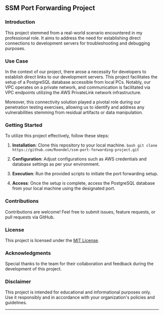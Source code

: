 ## SSM Port Forwarding Project

### Introduction
This project stemmed from a real-world scenario encountered in my professional role. It aims to address the need for establishing direct connections to development servers for troubleshooting and debugging purposes.

### Use Case
In the context of our project, there arose a necessity for developers to establish direct links to our development servers. This project facilitates the setup of a PostgreSQL database accessible from local PCs. Notably, our VPC operates on a private network, and communication is facilitated via VPC endpoints utilizing the AWS PrivateLink network infrastructure.

Moreover, this connectivity solution played a pivotal role during our penetration testing exercises, allowing us to identify and address any vulnerabilities stemming from residual artifacts or data manipulation.

### Getting Started
To utilize this project effectively, follow these steps:

1. **Installation**: Clone this repository to your local machine.
```bash git clone https://github.com/Roondel/ssm-port-forwarding-project.git```

2. **Configuration**: Adjust configurations such as AWS credentials and database settings as per your environment.

3. **Execution**: Run the provided scripts to initiate the port forwarding setup.

4. **Access**: Once the setup is complete, access the PostgreSQL database from your local machine using the designated port.

### Contributions
Contributions are welcome! Feel free to submit issues, feature requests, or pull requests via GitHub.

### License
This project is licensed under the [MIT License](LICENSE).

### Acknowledgments
Special thanks to the team for their collaboration and feedback during the development of this project.

### Disclaimer
This project is intended for educational and informational purposes only. Use it responsibly and in accordance with your organization's policies and guidelines.

---
